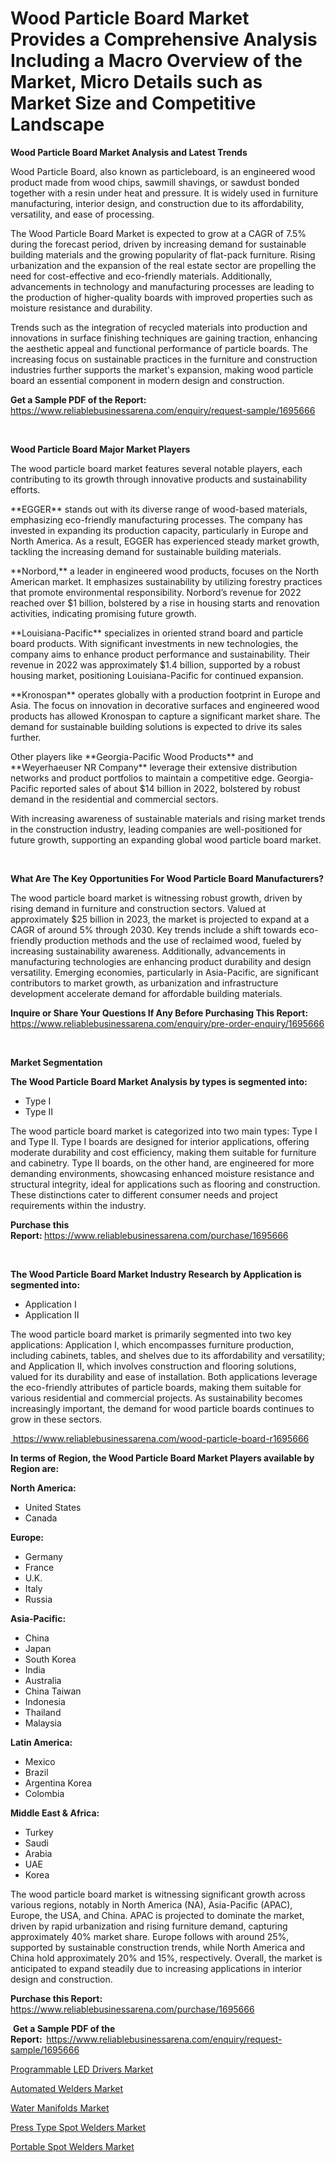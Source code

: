 <p><h1>Wood Particle Board Market Provides a Comprehensive Analysis Including a Macro Overview of the Market, Micro Details such as Market Size and Competitive Landscape</h1></p><p><strong>Wood Particle Board Market Analysis and Latest Trends</strong></p>
<p><p>Wood Particle Board, also known as particleboard, is an engineered wood product made from wood chips, sawmill shavings, or sawdust bonded together with a resin under heat and pressure. It is widely used in furniture manufacturing, interior design, and construction due to its affordability, versatility, and ease of processing. </p><p>The Wood Particle Board Market is expected to grow at a CAGR of 7.5% during the forecast period, driven by increasing demand for sustainable building materials and the growing popularity of flat-pack furniture. Rising urbanization and the expansion of the real estate sector are propelling the need for cost-effective and eco-friendly materials. Additionally, advancements in technology and manufacturing processes are leading to the production of higher-quality boards with improved properties such as moisture resistance and durability. </p><p>Trends such as the integration of recycled materials into production and innovations in surface finishing techniques are gaining traction, enhancing the aesthetic appeal and functional performance of particle boards. The increasing focus on sustainable practices in the furniture and construction industries further supports the market's expansion, making wood particle board an essential component in modern design and construction.</p></p>
<p><strong>Get a Sample PDF of the Report:&nbsp;</strong> <a href="https://www.reliablebusinessarena.com/enquiry/request-sample/1695666?utm_campaign=1560&utm_medium=2&utm_source=Github&utm_content=ia&utm_term=19102024&utm_id=wood-particle-board">https://www.reliablebusinessarena.com/enquiry/request-sample/1695666</a></p>
<p>&nbsp;</p>
<p><strong>Wood Particle Board Major Market Players</strong></p>
<p><p>The wood particle board market features several notable players, each contributing to its growth through innovative products and sustainability efforts. </p><p>**EGGER** stands out with its diverse range of wood-based materials, emphasizing eco-friendly manufacturing processes. The company has invested in expanding its production capacity, particularly in Europe and North America. As a result, EGGER has experienced steady market growth, tackling the increasing demand for sustainable building materials.</p><p>**Norbord,** a leader in engineered wood products, focuses on the North American market. It emphasizes sustainability by utilizing forestry practices that promote environmental responsibility. Norbord’s revenue for 2022 reached over $1 billion, bolstered by a rise in housing starts and renovation activities, indicating promising future growth.</p><p>**Louisiana-Pacific** specializes in oriented strand board and particle board products. With significant investments in new technologies, the company aims to enhance product performance and sustainability. Their revenue in 2022 was approximately $1.4 billion, supported by a robust housing market, positioning Louisiana-Pacific for continued expansion.</p><p>**Kronospan** operates globally with a production footprint in Europe and Asia. The focus on innovation in decorative surfaces and engineered wood products has allowed Kronospan to capture a significant market share. The demand for sustainable building solutions is expected to drive its sales further.</p><p>Other players like **Georgia-Pacific Wood Products** and **Weyerhaeuser NR Company** leverage their extensive distribution networks and product portfolios to maintain a competitive edge. Georgia-Pacific reported sales of about $14 billion in 2022, bolstered by robust demand in the residential and commercial sectors.</p><p>With increasing awareness of sustainable materials and rising market trends in the construction industry, leading companies are well-positioned for future growth, supporting an expanding global wood particle board market.</p></p>
<p>&nbsp;</p>
<p><strong>What Are The Key Opportunities For Wood Particle Board Manufacturers?</strong></p>
<p><p>The wood particle board market is witnessing robust growth, driven by rising demand in furniture and construction sectors. Valued at approximately $25 billion in 2023, the market is projected to expand at a CAGR of around 5% through 2030. Key trends include a shift towards eco-friendly production methods and the use of reclaimed wood, fueled by increasing sustainability awareness. Additionally, advancements in manufacturing technologies are enhancing product durability and design versatility. Emerging economies, particularly in Asia-Pacific, are significant contributors to market growth, as urbanization and infrastructure development accelerate demand for affordable building materials.</p></p>
<p><strong>Inquire or Share Your Questions If Any Before Purchasing This Report:</strong> <a href="https://www.reliablebusinessarena.com/enquiry/pre-order-enquiry/1695666?utm_campaign=1560&utm_medium=2&utm_source=Github&utm_content=ia&utm_term=19102024&utm_id=wood-particle-board">https://www.reliablebusinessarena.com/enquiry/pre-order-enquiry/1695666</a></p>
<p>&nbsp;</p>
<p><strong>Market Segmentation</strong></p>
<p><strong>The Wood Particle Board Market Analysis by types is segmented into:</strong></p>
<p><ul><li>Type I</li><li>Type II</li></ul></p>
<p><p>The wood particle board market is categorized into two main types: Type I and Type II. Type I boards are designed for interior applications, offering moderate durability and cost efficiency, making them suitable for furniture and cabinetry. Type II boards, on the other hand, are engineered for more demanding environments, showcasing enhanced moisture resistance and structural integrity, ideal for applications such as flooring and construction. These distinctions cater to different consumer needs and project requirements within the industry.</p></p>
<p><strong>Purchase this Report:&nbsp;</strong><a href="https://www.reliablebusinessarena.com/purchase/1695666?utm_campaign=1560&utm_medium=2&utm_source=Github&utm_content=ia&utm_term=19102024&utm_id=wood-particle-board">https://www.reliablebusinessarena.com/purchase/1695666</a></p>
<p>&nbsp;</p>
<p><strong>The Wood Particle Board Market Industry Research by Application is segmented into:</strong></p>
<p><ul><li>Application I</li><li>Application II</li></ul></p>
<p><p>The wood particle board market is primarily segmented into two key applications: Application I, which encompasses furniture production, including cabinets, tables, and shelves due to its affordability and versatility; and Application II, which involves construction and flooring solutions, valued for its durability and ease of installation. Both applications leverage the eco-friendly attributes of particle boards, making them suitable for various residential and commercial projects. As sustainability becomes increasingly important, the demand for wood particle boards continues to grow in these sectors.</p></p>
<p><a href="https://www.reliablebusinessarena.com/wood-particle-board-r1695666?utm_campaign=1560&utm_medium=2&utm_source=Github&utm_content=ia&utm_term=19102024&utm_id=wood-particle-board">&nbsp;https://www.reliablebusinessarena.com/wood-particle-board-r1695666</a></p>
<p><strong>In terms of Region, the Wood Particle Board Market Players available by Region are:</strong></p>
<p>
    <p> <strong> North America: </strong>
        <ul>
            <li>United States</li>
            <li>Canada</li>
        </ul>
        </p> 
    <p> <strong> Europe: </strong>
        <ul>
            <li>Germany</li>
            <li>France</li>
            <li>U.K.</li>
            <li>Italy</li>
            <li>Russia</li>
        </ul>
        </p> 
    <p> <strong> Asia-Pacific: </strong>
        <ul>
            <li>China</li>
            <li>Japan</li>
            <li>South Korea</li>
            <li>India</li>
            <li>Australia</li>
            <li>China Taiwan</li>
            <li>Indonesia</li>
            <li>Thailand</li>
            <li>Malaysia</li>
        </ul>
        </p> 
    <p> <strong> Latin America: </strong>
        <ul>
            <li>Mexico</li>
            <li>Brazil</li>
            <li>Argentina Korea</li>
            <li>Colombia</li>
        </ul>
        </p> 
    <p> <strong> Middle East & Africa: </strong>
        <ul>
            <li>Turkey</li>
            <li>Saudi</li>
            <li>Arabia</li>
            <li>UAE</li>
            <li>Korea</li>
        </ul>
    </p>
    </p>
<p><p>The wood particle board market is witnessing significant growth across various regions, notably in North America (NA), Asia-Pacific (APAC), Europe, the USA, and China. APAC is projected to dominate the market, driven by rapid urbanization and rising furniture demand, capturing approximately 40% market share. Europe follows with around 25%, supported by sustainable construction trends, while North America and China hold approximately 20% and 15%, respectively. Overall, the market is anticipated to expand steadily due to increasing applications in interior design and construction.</p></p>
<p><strong>Purchase this Report: </strong><a href="https://www.reliablebusinessarena.com/purchase/1695666?utm_campaign=1560&utm_medium=2&utm_source=Github&utm_content=ia&utm_term=19102024&utm_id=wood-particle-board">https://www.reliablebusinessarena.com/purchase/1695666</a></p>
<p>&nbsp;<strong>Get a Sample PDF of the Report:&nbsp;&nbsp;</strong><a href="https://www.reliablebusinessarena.com/enquiry/request-sample/1695666?utm_campaign=1560&utm_medium=2&utm_source=Github&utm_content=ia&utm_term=19102024&utm_id=wood-particle-board">https://www.reliablebusinessarena.com/enquiry/request-sample/1695666</a></p>
<p><strong></strong></p>
<p><p><a href="https://github.com/mharielmesa/Market-Research-Report-List-5/blob/main/programmable-led-drivers-market.md?utm_campaign=1560&utm_medium=2&utm_source=Github&utm_content=ia&utm_term=19102024&utm_id=wood-particle-board">Programmable LED Drivers Market</a></p><p><a href="https://www.linkedin.com/pulse/emerging-trends-automated-welders-market-global-outlook-future-co9tc?utm_campaign=1560&utm_medium=2&utm_source=Github&utm_content=ia&utm_term=19102024&utm_id=wood-particle-board">Automated Welders Market</a></p><p><a href="https://www.linkedin.com/pulse/global-water-manifolds-market-analysis-key-trends-future-ezqbc?utm_campaign=1560&utm_medium=2&utm_source=Github&utm_content=ia&utm_term=19102024&utm_id=wood-particle-board">Water Manifolds Market</a></p><p><a href="https://www.linkedin.com/pulse/press-type-spot-welders-market-outlook-current-assessment-future-aeqfc?utm_campaign=1560&utm_medium=2&utm_source=Github&utm_content=ia&utm_term=19102024&utm_id=wood-particle-board">Press Type Spot Welders Market</a></p><p><a href="https://www.linkedin.com/pulse/global-portable-spot-welders-market-trends-analysis-future-0enpc?utm_campaign=1560&utm_medium=2&utm_source=Github&utm_content=ia&utm_term=19102024&utm_id=wood-particle-board">Portable Spot Welders Market</a></p></p>